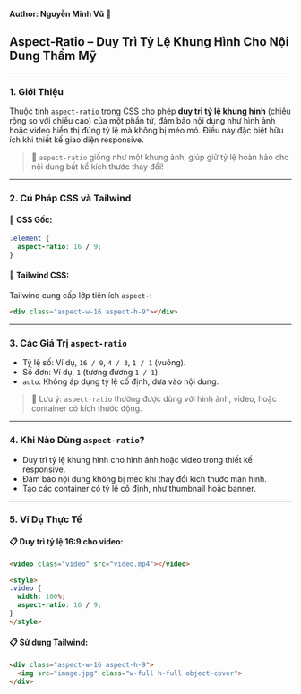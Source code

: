 **Author: Nguyễn Minh Vũ 📘**

## Aspect-Ratio – Duy Trì Tỷ Lệ Khung Hình Cho Nội Dung Thẩm Mỹ

---

### 1. **Giới Thiệu**

Thuộc tính `aspect-ratio` trong CSS cho phép **duy trì tỷ lệ khung hình** (chiều rộng so với chiều cao) của một phần tử, đảm bảo nội dung như hình ảnh hoặc video hiển thị đúng tỷ lệ mà không bị méo mó. Điều này đặc biệt hữu ích khi thiết kế giao diện responsive.

> 🎨 `aspect-ratio` giống như một khung ảnh, giúp giữ tỷ lệ hoàn hảo cho nội dung bất kể kích thước thay đổi!

---

### 2. **Cú Pháp CSS và Tailwind**

#### 📌 CSS Gốc:

```css
.element {
  aspect-ratio: 16 / 9;
}
```

#### 📌 Tailwind CSS:

Tailwind cung cấp lớp tiện ích `aspect-`:

```html
<div class="aspect-w-16 aspect-h-9"></div>
```

---

### 3. **Các Giá Trị `aspect-ratio`**

- Tỷ lệ số: Ví dụ, `16 / 9`, `4 / 3`, `1 / 1` (vuông).
- Số đơn: Ví dụ, `1` (tương đương `1 / 1`).
- `auto`: Không áp dụng tỷ lệ cố định, dựa vào nội dung.

> 🧠 Lưu ý: `aspect-ratio` thường được dùng với hình ảnh, video, hoặc container có kích thước động.

---

### 4. **Khi Nào Dùng `aspect-ratio`?**

- Duy trì tỷ lệ khung hình cho hình ảnh hoặc video trong thiết kế responsive.
- Đảm bảo nội dung không bị méo khi thay đổi kích thước màn hình.
- Tạo các container có tỷ lệ cố định, như thumbnail hoặc banner.

---

### 5. **Ví Dụ Thực Tế**

#### 📋 Duy trì tỷ lệ 16:9 cho video:

```html
<video class="video" src="video.mp4"></video>

<style>
.video {
  width: 100%;
  aspect-ratio: 16 / 9;
}
</style>
```

#### 📋 Sử dụng Tailwind:

```html
<div class="aspect-w-16 aspect-h-9">
  <img src="image.jpg" class="w-full h-full object-cover">
</div>
```